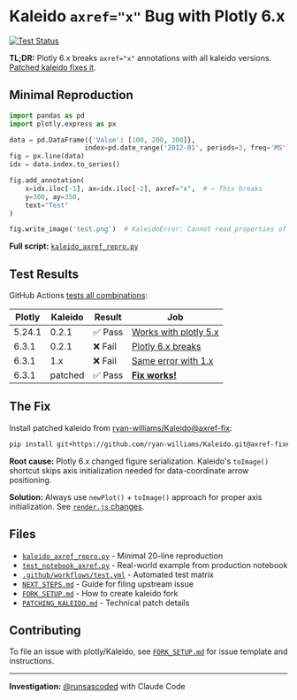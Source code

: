 # Kaleido `axref="x"` Bug with Plotly 6.x

[![Test Status][badge]][gha-run]

**TL;DR:** Plotly 6.x breaks `axref="x"` annotations with all kaleido versions. [Patched kaleido fixes it][kaleido-fork].

## Minimal Reproduction

```python
import pandas as pd
import plotly.express as px

data = pd.DataFrame({'Value': [100, 200, 300]},
                   index=pd.date_range('2012-01', periods=3, freq='MS'))
fig = px.line(data)
idx = data.index.to_series()

fig.add_annotation(
    x=idx.iloc[-1], ax=idx.iloc[-2], axref="x",  # ← This breaks
    y=300, ay=350,
    text="Test"
)

fig.write_image('test.png')  # KaleidoError: Cannot read properties of undefined (reading 'val')
```

**Full script:** [`kaleido_axref_repro.py`](kaleido_axref_repro.py)

## Test Results

GitHub Actions [tests all combinations][gha-run]:

| Plotly | Kaleido | Result | Job |
|--------|---------|--------|-----|
| 5.24.1 | 0.2.1 | ✅ Pass | [Works with plotly 5.x][job-5.24] |
| 6.3.1 | 0.2.1 | ❌ Fail | [Plotly 6.x breaks][job-6.3-0.2] |
| 6.3.1 | 1.x | ❌ Fail | [Same error with 1.x][job-6.3-1.x] |
| 6.3.1 | patched | ✅ Pass | [**Fix works!**][job-patched] |

## The Fix

Install patched kaleido from [ryan-williams/Kaleido@axref-fix][kaleido-fork]:

```bash
pip install git+https://github.com/ryan-williams/Kaleido.git@axref-fix#subdirectory=src/py
```

**Root cause:** Plotly 6.x changed figure serialization. Kaleido's `toImage()` shortcut skips axis initialization needed for data-coordinate arrow positioning.

**Solution:** Always use `newPlot()` + `toImage()` approach for proper axis initialization. See [`render.js` changes][kaleido-diff].

## Files

- [`kaleido_axref_repro.py`](kaleido_axref_repro.py) - Minimal 20-line reproduction
- [`test_notebook_axref.py`](test_notebook_axref.py) - Real-world example from production notebook
- [`.github/workflows/test.yml`](.github/workflows/test.yml) - Automated test matrix
- [`NEXT_STEPS.md`](NEXT_STEPS.md) - Guide for filing upstream issue
- [`FORK_SETUP.md`](FORK_SETUP.md) - How to create kaleido fork
- [`PATCHING_KALEIDO.md`](PATCHING_KALEIDO.md) - Technical patch details

## Contributing

To file an issue with plotly/Kaleido, see [`FORK_SETUP.md`](FORK_SETUP.md) for issue template and instructions.

---

**Investigation:** [@runsascoded](https://github.com/runsascoded) with Claude Code

[badge]: https://github.com/ryan-williams/kaleido-bug/actions/workflows/test.yml/badge.svg
[gha-run]: https://github.com/ryan-williams/kaleido-bug/actions/runs/18825456806
[job-5.24]: https://github.com/ryan-williams/kaleido-bug/actions/runs/18825456806/job/50218095817
[job-6.3-0.2]: https://github.com/ryan-williams/kaleido-bug/actions/runs/18825456806/job/50218095907
[job-6.3-1.x]: https://github.com/ryan-williams/kaleido-bug/actions/runs/18825456806/job/50218095990
[job-patched]: https://github.com/ryan-williams/kaleido-bug/actions/runs/18825456806/job/50218096094
[kaleido-fork]: https://github.com/ryan-williams/Kaleido/tree/axref-fix
[kaleido-diff]: https://github.com/ryan-williams/Kaleido/commit/56961ab
